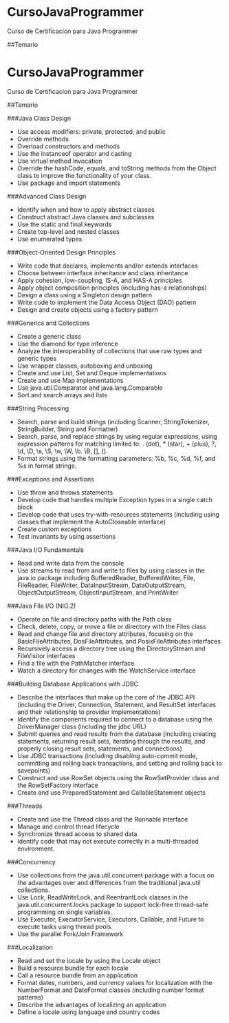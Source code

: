 # CursoJavaProgrammer
Curso de Certificacion para Java Programmer

##Temario

# CursoJavaProgrammer
Curso de Certificacion para Java Programmer

##Temario

###Java Class Design 

* Use access modifiers: private, protected, and public
* Override methods 
* Overload constructors and methods 
* Use the instanceof operator and casting
* Use virtual method invocation
* Override the hashCode, equals, and toString methods from the Object class to improve the functionality of your class. 
* Use package and import statements

###Advanced Class Design 

* Identify when and how to apply abstract classes
* Construct abstract Java classes and subclasses
* Use the static and final keywords
* Create top-level and nested classes
* Use enumerated types

###Object-Oriented Design Principles 

* Write code that declares, implements and/or extends interfaces
* Choose between interface inheritance and class inheritance
* Apply cohesion, low-coupling, IS-A, and HAS-A principles
* Apply object composition principles (including has-a relationships)
* Design a class using a Singleton design pattern
* Write code to implement the Data Access Object (DAO) pattern
* Design and create objects using a factory pattern

###Generics and Collections

* Create a generic class
* Use the diamond for type inference  
* Analyze the interoperability of collections that use raw types and generic types 
* Use wrapper classes, autoboxing and unboxing
* Create and use List, Set and Deque implementations
* Create and use Map implementations
* Use java.util.Comparator and java.lang.Comparable
* Sort and search arrays and lists

###String Processing 

* Search, parse and build strings (including Scanner, StringTokenizer, StringBuilder, String and Formatter)
* Search, parse, and replace strings by using regular expressions, using expression patterns for matching limited to: . (dot), * (star), + (plus), ?, \d, \D, \s, \S,  \w, \W, \b. \B, [], ().
* Format strings using the formatting parameters: %b, %c, %d, %f, and %s in format strings.

###Exceptions and Assertions 

* Use throw and throws statements 
* Develop code that handles multiple Exception types in a single catch block
* Develop code that uses try-with-resources statements (including using classes that implement the AutoCloseable interface)
* Create custom exceptions
* Test invariants by using assertions

###Java I/O Fundamentals 

* Read and write data from the console
* Use streams to read from and write to files by using classes in the java.io package including BufferedReader, BufferedWriter, File, FileReader, FileWriter, DataInputStream, DataOutputStream, ObjectOutputStream, ObjectInputStream, and PrintWriter

###Java File I/O (NIO.2) 

* Operate on file and directory paths with the Path class 
* Check, delete, copy, or move a file or directory with the Files class  
* Read and change file and directory attributes, focusing on the BasicFileAttributes, DosFileAttributes, and PosixFileAttributes interfaces
* Recursively access a directory tree using the DirectoryStream and FileVisitor interfaces
* Find a file with the PathMatcher interface
* Watch a directory for changes with the WatchService interface

###Building Database Applications with JDBC 

* Describe the interfaces that make up the core of the JDBC API (including the Driver, Connection, Statement, and ResultSet interfaces and their relationship to provider implementations)
* Identify the components required to connect to a database using the DriverManager class (including the jdbc URL)
* Submit queries and read results from the database (including creating statements, returning result sets, iterating through the results, and properly closing result sets, statements, and connections)
* Use JDBC transactions (including disabling auto-commit mode, committing and rolling back transactions, and setting and rolling back to savepoints)
* Construct and use RowSet objects using the RowSetProvider class and the RowSetFactory interface
* Create and use PreparedStatement and CallableStatement objects

###Threads 

* Create and use the Thread class and the Runnable interface
* Manage and control thread lifecycle
* Synchronize thread access to shared data
* Identify code that may not execute correctly in a multi-threaded environment.

###Concurrency 

* Use collections from the java.util.concurrent package with a focus on the advantages over and differences from the traditional java.util collections.
* Use Lock, ReadWriteLock, and ReentrantLock classes in the java.util.concurrent.locks package to support lock-free thread-safe programming on single variables.
* Use Executor, ExecutorService, Executors, Callable, and Future to execute tasks using thread pools.
* Use the parallel Fork/Join Framework

###Localization 

* Read and set the locale by using the Locale object
* Build a resource bundle for each locale
* Call a resource bundle from an application
* Format dates, numbers, and currency values for localization with the NumberFormat and DateFormat classes (including number format patterns)
* Describe the advantages of localizing an application
* Define a locale using language and country codes
